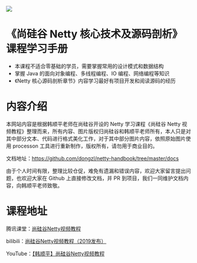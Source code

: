 ![](https://dongzl.github.io/netty-handbook/_media/netty_logo_450px.svg)

# 《尚硅谷 Netty 核心技术及源码剖析》课程学习手册

- 本课程不适合零基础的学员，需要掌握常用的设计模式和数据结构
- 掌握 Java 的面向对象编程、多线程编程、IO 编程、网络编程等知识
- 《Netty 核心源码剖析章节》内容学习最好有项目开发和阅读源码的经历

# 内容介绍

本网站内容是根据韩顺平老师在尚硅谷开设的 Netty 学习课程《尚硅谷 Netty 视频教程》整理而来，所有内容、图片版权归尚硅谷和韩顺平老师所有，本人只是对其中部分文本、代码进行格式美化工作，对于其中部分图片内容，依照原始图片使用 processon 工具进行重新制作，版权所有，请勿用于商业目的。

文档地址：https://github.com/dongzl/netty-handbook/tree/master/docs

由于个人时间有限，整理比较仓促，难免有遗漏和错误内容，欢迎大家留言提出问题，也欢迎大家在 Github 上直接修改文档，并 PR 到项目，我们一同维护文档内容，向韩顺平老师致敬。

# 课程地址

腾讯课堂：[尚硅谷Netty视频教程](https://ke.qq.com/course/463900)

bilibili：[尚硅谷Netty视频教程（2019发布）](https://www.bilibili.com/video/av76227904/)

YouTube：[【韩顺平】尚硅谷Netty视频教程](https://www.youtube.com/playlist?list=PLmOn9nNkQxJH02M10mFnBW0yPRnLmRSMo)
